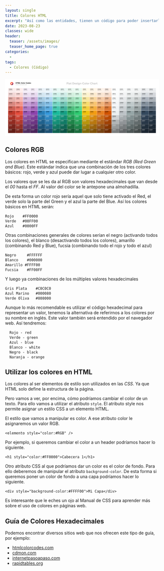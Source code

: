 ```yaml
---
layout: single
title: Colores HTML
excerpt: "Así como las entidades, tienen un código para poder insertarlas de forma eficaz, cada color también tiene su código, y aquí se describirá como se pueden insertar y que código corresponde a cada color"
date: 2023-08-23
classes: wide
header:
  teaser: /assets/images/
  teaser_home_page: true
categories:
  - 
tags:
  - Colores (Código)
---
```


<center>
    <img src='./../assets/images/Colores/Intro.png'>
</center>

## Colores RGB

Los colores en HTML se especifican mediante el estándar *RGB (Red Green and Blue)*. Este estándar indica que una combinación de los tres colores básicos: rojo, verde y azul puede dar lugar a cualquier otro color.

Los valores que se les da al RGB son valores hexadecimales que van desde el *00* hasta el *FF*. Al valor del color se le antepone una almohadilla.

De esta forma un color rojo sería aquel que solo tiene activado el Red, el verde solo la parte del Green y el azul la parte del Blue. Así los colores básicos en HTML serán:

```
Rojo    #FF0000
Verde   #00FF00
Azul    #0000FF
```

Otras combinaciones generales de colores serían el negro (activando todos los colores), el blanco (desactivando todos los colores), amarillo (combinando Red y Blue), fucsia (combinando todo el rojo y todo el azul)

```
Negro     #FFFFFF
Blanco    #000000
Amarillo #FFFF00
Fucsia    #FF00FF
```

Y luego ya combinaciones de los múltiples valores hexadecimales

```
Gris Plata    #C0C0C0
Azul Marino   #000080
Verde Oliva   #808000
```

Aunque lo más recomendable es utilizar el código hexadecimal para representar un valor, tenemos la alternativa de referirnos a los colores por su nombre en inglés. Este valor también será entendido por el navegador web. Así tendremos:

```
  Rojo - red
  Verde - green
  Azul - blue
  Blanco - white
  Negro - black
  Naranja - orange
```

## Utilizar los colores en HTML

Los colores al ser elementos de estilo son utilizados en las *CSS*. Ya que HTML solo define la estructura de la página.

Pero vamos a ver, por encima, cómo podríamos cambiar el color de un texto. Para ello vamos a utilizar el atributo `style`. El atributo style nos permite asignar un estilo CSS a un elemento HTML.

El estilo que vamos a manipular es color. A ese atributo color le asignaremos un valor RGB.

```
<elemento style="color:#RGB" />
```

Por ejemplo, si queremos cambiar el color a un header podríamos hacer lo siguiente.

```
<h1 style="color:#FF0000">Cabecera 1</h1>
```

Otro atributo CSS al que podríamos dar un color es el color de fondo. Para ello deberemos de manipular el atributo `background-color`. De esta forma si queremos poner un color de fondo a una capa podríamos hacer lo siguiente.

```
<div style="background-color:#FFFF00">Mi Capa</div>
```

Es interesante que le eches un ojo al Manual de CSS para aprender más sobre el uso de colores en páginas web.

## Guía de Colores Hexadecimales

Podemos encontrar diversos sitios web que nos ofrecen este tipo de guía, por ejemplo:

* [htmlcolorcodes.com](https://htmlcolorcodes.com/es/)
* [cdmon.com](https://www.cdmon.com/es/apps/tabla-colores)
* [internetpasoapaso.com](https://internetpasoapaso.com/colores/)
* [rapidtables.org](https://www.rapidtables.org/web/color/RGB_Color.html)